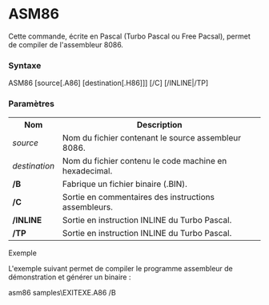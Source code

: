# ASM86
Cette commande, écrite en Pascal (Turbo Pascal ou Free Pacsal), permet de compiler de l'assembleur 8086.

<h3>Syntaxe</h3>

ASM86 [source[.A86] [destination[.H86]]] [/C] [/INLINE|/TP]

<h3>Paramètres</h3>

<table>
  <tr>
    <th>Nom</th>
    <th>Description</th>
  </tr>
  <tr>
    <td><i>source</i></td>
    <td>Nom du fichier contenant le source assembleur 8086.</td>
  </tr>
  <tr>
    <td><i>destination</i></td>
    <td>Nom du fichier contenu le code machine en hexadecimal.</td>
  </tr>
  <tr>
    <td><b>/B</b></td>
    <td>Fabrique un fichier binaire (.BIN).</td>
  </tr>
  <tr>
    <td><b>/C</b></td>
    <td>Sortie en commentaires des instructions assembleurs.</td>
  </tr>
  <tr>
    <td><b>/INLINE</b></td>
    <td>Sortie en instruction INLINE du Turbo Pascal.</td>
  </tr>
  <tr>
    <td><b>/TP</b></td>
    <td>Sortie en instruction INLINE du Turbo Pascal.</td>
  </tr>
</table>

Exemple

L'exemple suivant permet de compiler le programme assembleur de démonstration et générer un binaire :

  asm86 samples\EXITEXE.A86 /B
